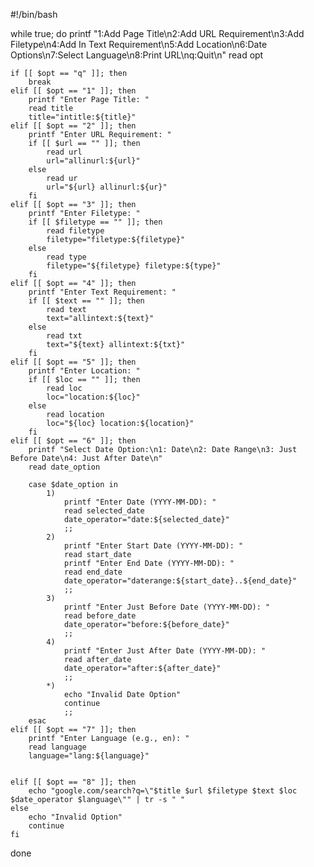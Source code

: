 #!/bin/bash

while true; do
    printf "1:Add Page Title\n2:Add URL Requirement\n3:Add Filetype\n4:Add In Text Requirement\n5:Add Location\n6:Date Options\n7:Select Language\n8:Print URL\nq:Quit\n"
    read opt

    if [[ $opt == "q" ]]; then
        break
    elif [[ $opt == "1" ]]; then
        printf "Enter Page Title: "
        read title
        title="intitle:${title}"
    elif [[ $opt == "2" ]]; then
        printf "Enter URL Requirement: "
        if [[ $url == "" ]]; then
            read url
            url="allinurl:${url}"
        else
            read ur
            url="${url} allinurl:${ur}"
        fi
    elif [[ $opt == "3" ]]; then
        printf "Enter Filetype: "
        if [[ $filetype == "" ]]; then
            read filetype
            filetype="filetype:${filetype}"
        else
            read type
            filetype="${filetype} filetype:${type}"
        fi
    elif [[ $opt == "4" ]]; then
        printf "Enter Text Requirement: "
        if [[ $text == "" ]]; then
            read text
            text="allintext:${text}"
        else
            read txt
            text="${text} allintext:${txt}"
        fi
    elif [[ $opt == "5" ]]; then
        printf "Enter Location: "
        if [[ $loc == "" ]]; then
            read loc
            loc="location:${loc}"
        else
            read location
            loc="${loc} location:${location}"
        fi
    elif [[ $opt == "6" ]]; then
        printf "Select Date Option:\n1: Date\n2: Date Range\n3: Just Before Date\n4: Just After Date\n"
        read date_option

        case $date_option in
            1)
                printf "Enter Date (YYYY-MM-DD): "
                read selected_date
                date_operator="date:${selected_date}"
                ;;
            2)
                printf "Enter Start Date (YYYY-MM-DD): "
                read start_date
                printf "Enter End Date (YYYY-MM-DD): "
                read end_date
                date_operator="daterange:${start_date}..${end_date}"
                ;;
            3)
                printf "Enter Just Before Date (YYYY-MM-DD): "
                read before_date
                date_operator="before:${before_date}"
                ;;
            4)
                printf "Enter Just After Date (YYYY-MM-DD): "
                read after_date
                date_operator="after:${after_date}"
                ;;
            *)
                echo "Invalid Date Option"
                continue
                ;;
        esac
    elif [[ $opt == "7" ]]; then
        printf "Enter Language (e.g., en): "
        read language
        language="lang:${language}"


    elif [[ $opt == "8" ]]; then
        echo "google.com/search?q=\"$title $url $filetype $text $loc $date_operator $language\"" | tr -s " "  
    else
        echo "Invalid Option"
        continue
    fi
done
